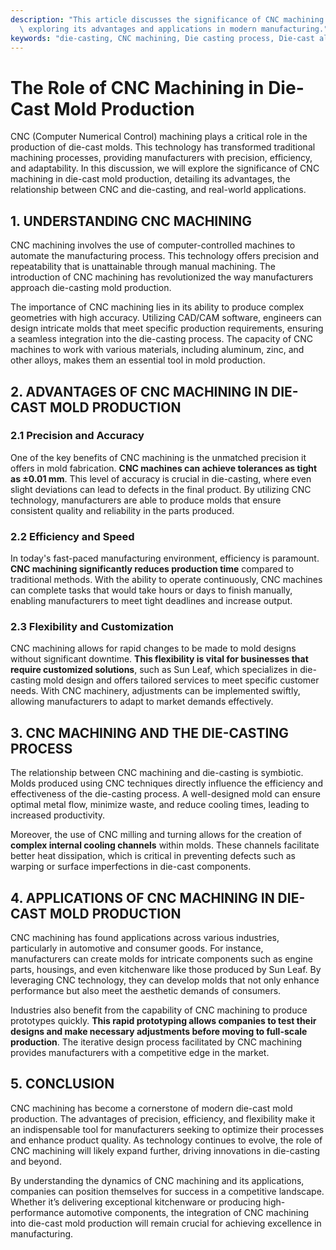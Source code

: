 ```yaml
---
description: "This article discusses the significance of CNC machining in die-cast mold production,\
  \ exploring its advantages and applications in modern manufacturing."
keywords: "die-casting, CNC machining, Die casting process, Die-cast aluminum"
---
```

# The Role of CNC Machining in Die-Cast Mold Production

CNC (Computer Numerical Control) machining plays a critical role in the production of die-cast molds. This technology has transformed traditional machining processes, providing manufacturers with precision, efficiency, and adaptability. In this discussion, we will explore the significance of CNC machining in die-cast mold production, detailing its advantages, the relationship between CNC and die-casting, and real-world applications.

## 1. UNDERSTANDING CNC MACHINING

CNC machining involves the use of computer-controlled machines to automate the manufacturing process. This technology offers precision and repeatability that is unattainable through manual machining. The introduction of CNC machining has revolutionized the way manufacturers approach die-casting mold production.

The importance of CNC machining lies in its ability to produce complex geometries with high accuracy. Utilizing CAD/CAM software, engineers can design intricate molds that meet specific production requirements, ensuring a seamless integration into the die-casting process. The capacity of CNC machines to work with various materials, including aluminum, zinc, and other alloys, makes them an essential tool in mold production.

## 2. ADVANTAGES OF CNC MACHINING IN DIE-CAST MOLD PRODUCTION

### 2.1 Precision and Accuracy

One of the key benefits of CNC machining is the unmatched precision it offers in mold fabrication. **CNC machines can achieve tolerances as tight as ±0.01 mm**. This level of accuracy is crucial in die-casting, where even slight deviations can lead to defects in the final product. By utilizing CNC technology, manufacturers are able to produce molds that ensure consistent quality and reliability in the parts produced.

### 2.2 Efficiency and Speed

In today's fast-paced manufacturing environment, efficiency is paramount. **CNC machining significantly reduces production time** compared to traditional methods. With the ability to operate continuously, CNC machines can complete tasks that would take hours or days to finish manually, enabling manufacturers to meet tight deadlines and increase output.

### 2.3 Flexibility and Customization

CNC machining allows for rapid changes to be made to mold designs without significant downtime. **This flexibility is vital for businesses that require customized solutions**, such as Sun Leaf, which specializes in die-casting mold design and offers tailored services to meet specific customer needs. With CNC machinery, adjustments can be implemented swiftly, allowing manufacturers to adapt to market demands effectively.

## 3. CNC MACHINING AND THE DIE-CASTING PROCESS

The relationship between CNC machining and die-casting is symbiotic. Molds produced using CNC techniques directly influence the efficiency and effectiveness of the die-casting process. A well-designed mold can ensure optimal metal flow, minimize waste, and reduce cooling times, leading to increased productivity.

Moreover, the use of CNC milling and turning allows for the creation of **complex internal cooling channels** within molds. These channels facilitate better heat dissipation, which is critical in preventing defects such as warping or surface imperfections in die-cast components.

## 4. APPLICATIONS OF CNC MACHINING IN DIE-CAST MOLD PRODUCTION

CNC machining has found applications across various industries, particularly in automotive and consumer goods. For instance, manufacturers can create molds for intricate components such as engine parts, housings, and even kitchenware like those produced by Sun Leaf. By leveraging CNC technology, they can develop molds that not only enhance performance but also meet the aesthetic demands of consumers.

Industries also benefit from the capability of CNC machining to produce prototypes quickly. **This rapid prototyping allows companies to test their designs and make necessary adjustments before moving to full-scale production**. The iterative design process facilitated by CNC machining provides manufacturers with a competitive edge in the market.

## 5. CONCLUSION

CNC machining has become a cornerstone of modern die-cast mold production. The advantages of precision, efficiency, and flexibility make it an indispensable tool for manufacturers seeking to optimize their processes and enhance product quality. As technology continues to evolve, the role of CNC machining will likely expand further, driving innovations in die-casting and beyond.

By understanding the dynamics of CNC machining and its applications, companies can position themselves for success in a competitive landscape. Whether it’s delivering exceptional kitchenware or producing high-performance automotive components, the integration of CNC machining into die-cast mold production will remain crucial for achieving excellence in manufacturing.
